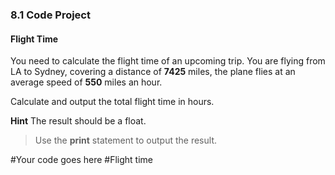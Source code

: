 ### 8.1 Code Project
#### Flight Time  

You need to calculate the flight time of an upcoming trip. You are flying from LA to Sydney, covering a distance of **7425** miles, the plane flies at an average speed of **550** miles an hour.

Calculate and output the total flight time in hours.

**Hint**
The result should be a float.

> Use the **print** statement to output the result.

#Your code goes here
#Flight time